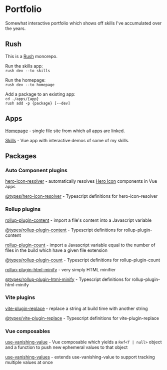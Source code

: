 # Portfolio

Somewhat interactive portfolio which shows off skills I've accumulated over the years.

## Rush

This is a [Rush](https://rushjs.io/) monorepo.

Run the skills app:  
`rush dev --to skills`

Run the homepage:  
`rush dev --to homepage`

Add a package to an existing app:  
`cd ./apps/{app}`  
`rush add -p {package} [--dev]`

## Apps

[Homepage](./apps/homepage/README.md) - single file site from which all apps are linked.

[Skills](./apps/skills/README.md) - Vue app with interactive demos of some of my skills.

## Packages

### Auto Component plugins

[hero-icon-resolver](./libs/hero-icon-resolver/README.md) - automatically resolves [Hero Icon](https://heroicons.com/) components in Vue apps

[@types/hero-icon-resolver](./types/hero-icon-resolver/README.md) - Typescript definitions for hero-icon-resolver

### Rollup plugins

[rollup-plugin-content](./libs/rollup-plugin-content/README.md) - import a file's content into a Javascript variable

[@types/rollup-plugin-content](./types/rollup-plugin-content/README.md) - Typescript definitions for rollup-plugin-content

[rollup-plugin-count](./libs/rollup-plugin-count/README.md) - import a Javascript variable equal to the number of files in the build which have a given file extension

[@types/rollup-plugin-count](./types/rollup-plugin-count/README.md) - Typescript definitions for rollup-plugin-count

[rollup-plugin-html-minify](./libs/rollup-plugin-html-minify/README.md) - very simply HTML minifier

[@types/rollup-plugin-html-minify](./types/rollup-plugin-html-minify/README.md) - Typescript definitions for rollup-plugin-html-minify

### Vite plugins

[vite-plugin-replace](./libs/vite-plugin-replace/README.md) - replace a string at build time with another string

[@types/vite-plugin-replace](./types/vite-plugin-replace/README.md) - Typescript definitions for vite-plugin-replace

### Vue composables

[use-vanishing-value](./composables/use-vanishing-value/README.md) - Vue composable which yields a `Ref<T | null>` object and a function to push new ephemeral values to that object

[use-vanishing-values](./composables/use-vanishing-values/README.md) - extends use-vanishing-value to support tracking multiple values at once

